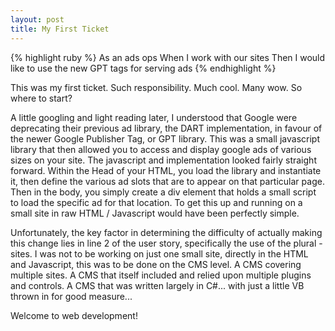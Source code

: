 ```yaml
---
layout: post
title: My First Ticket
---
```


{% highlight ruby %}
As an ads ops
When I work with our sites
Then I would like to use the new GPT tags for serving ads
{% endhighlight %}

This was my first ticket. Such responsibility. Much cool. Many wow. So where to start?

A little googling and light reading later, I understood that Google were deprecating their previous ad library, the DART implementation, in favour of the newer Google Publisher Tag, or GPT library. This was a small javascript library that then allowed you to access and display google ads of various sizes on your site. The javascript and implementation looked fairly straight forward. Within the Head of your HTML, you load the library and instantiate it, then define the various ad slots that are to appear on that particular page. Then in the body, you simply create a div element that holds a small script to load the specific ad for that location. To get this up and running on a small site in raw HTML / Javascript would have been perfectly simple.

Unfortunately, the key factor in determining the difficulty of actually making this change lies in line 2 of the user story, specifically the use of the plural - sites. I was not to be working on just one small site, directly in the HTML and Javascript, this was to be done on the CMS level. A CMS covering multiple sites. A CMS that itself included and relied upon multiple plugins and controls. A CMS that was written largely in C#... with just a little VB thrown in for good measure...

Welcome to web development!
